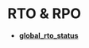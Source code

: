 # RTO & RPO<a name="EN-US_TOPIC_0000001196068077"></a>

-   **[global\_rto\_status](global_rto_status.md)**  


